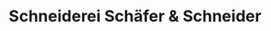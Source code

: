 ---
title: "Schneiderei Schäfer & Schneider"
url: /handeloh/schneiderei-schaefer-und-schneider/
shop: Schneiderei
---